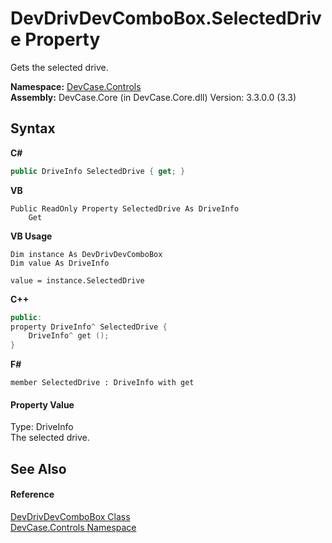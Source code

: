 # DevDrivDevComboBox.SelectedDrive Property 
 

Gets the selected drive.

**Namespace:**&nbsp;<a href="N_DevCase_Controls">DevCase.Controls</a><br />**Assembly:**&nbsp;DevCase.Core (in DevCase.Core.dll) Version: 3.3.0.0 (3.3)

## Syntax

**C#**<br />
``` C#
public DriveInfo SelectedDrive { get; }
```

**VB**<br />
``` VB
Public ReadOnly Property SelectedDrive As DriveInfo
	Get
```

**VB Usage**<br />
``` VB Usage
Dim instance As DevDrivDevComboBox
Dim value As DriveInfo

value = instance.SelectedDrive

```

**C++**<br />
``` C++
public:
property DriveInfo^ SelectedDrive {
	DriveInfo^ get ();
}
```

**F#**<br />
``` F#
member SelectedDrive : DriveInfo with get

```


#### Property Value
Type: DriveInfo<br />The selected drive.

## See Also


#### Reference
<a href="T_DevCase_Controls_DevDrivDevComboBox">DevDrivDevComboBox Class</a><br /><a href="N_DevCase_Controls">DevCase.Controls Namespace</a><br />